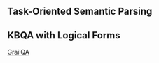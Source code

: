 ## Task-Oriented Semantic Parsing


## KBQA with Logical Forms

[GrailQA](https://dki-lab.github.io/GrailQA/)
